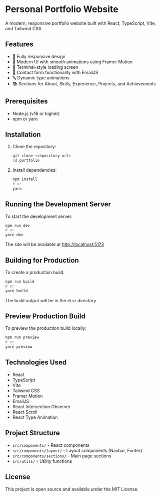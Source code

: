 # Personal Portfolio Website

A modern, responsive portfolio website built with React, TypeScript, Vite, and Tailwind CSS.

## Features

- 📱 Fully responsive design
- 🎨 Modern UI with smooth animations using Framer Motion
- 🌙 Terminal-style loading screen
- 📧 Contact form functionality with EmailJS
- 🔤 Dynamic type animations
- 📚 Sections for About, Skills, Experience, Projects, and Achievements

## Prerequisites

- Node.js (v16 or higher)
- npm or yarn

## Installation

1. Clone the repository:
   ```bash
   git clone <repository-url>
   cd portfolio
   ```

2. Install dependencies:
   ```bash
   npm install
   # or
   yarn
   ```

## Running the Development Server

To start the development server:

```bash
npm run dev
# or
yarn dev
```

The site will be available at [http://localhost:5173](http://localhost:5173)

## Building for Production

To create a production build:

```bash
npm run build
# or
yarn build
```

The build output will be in the `dist` directory.

## Preview Production Build

To preview the production build locally:

```bash
npm run preview
# or
yarn preview
```

## Technologies Used

- React
- TypeScript
- Vite
- Tailwind CSS
- Framer Motion
- EmailJS
- React Intersection Observer
- React Scroll
- React Type Animation

## Project Structure

- `src/components/` - React components
- `src/components/layout/` - Layout components (Navbar, Footer)
- `src/components/sections/` - Main page sections
- `src/utils/` - Utility functions

## License

This project is open source and available under the MIT License. 